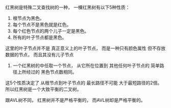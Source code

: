 ### 
红黑树是特殊二叉查找树的一种，
一棵红黑树有以下5种性质：

1. 根节点为黑色。
1. 每个节点不是黑色就是红色。
1. 每个红色节点的两个儿子一定是黑色。
1. 所有的叶子节点都是黑色。

这里的叶子节点并不是
真正意义上的叶子节点，
而是一种只有颜色属性
但不存放数据的节点，
而且其没有儿子节点

1. 一个红黑树的中任取一个节点，
从它所在位置到
其他任何叶子节点的
简单路径上所经过的
黑色节点数相同。

这5个性质决定了
从根节点到叶子节点的
最长路径不可能
大于最短路径的2倍。
所以红黑树是一个大致平衡的二叉树。

跟AVL树不同，
红黑树并不是严格平衡的，
而AVL树却是严格平衡的。